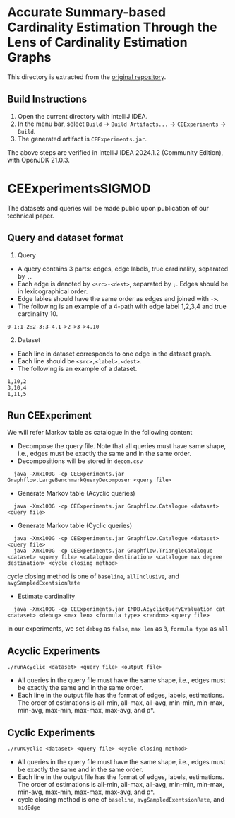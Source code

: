# Accurate Summary-based Cardinality Estimation Through the Lens of Cardinality Estimation Graphs
This directory is extracted from the [original repository](https://github.com/cetechreport/CEExperiments).
## Build Instructions
1. Open the current directory with IntelliJ IDEA.
2. In the menu bar, select `Build` -> `Build Artifacts...` -> `CEExperiments` -> `Build`.
3. The generated artifact is `CEExperiments.jar`.

The above steps are verified in IntelliJ IDEA 2024.1.2 (Community Edition), with OpenJDK 21.0.3.

# CEExperimentsSIGMOD

The datasets and queries will be made public upon publication of our technical paper.

## Query and dataset format

1. Query
  * A query contains 3 parts: edges, edge labels, true cardinality, separated by ```,```. 
  * Each edge is denoted by ```<src>-<dest>```, separated by ```;```. Edges should be in lexicographical order.
  * Edge lables should have the same order as edges and joined with ```->```.
  * The following is an example of a 4-path with edge label 1,2,3,4 and true cardinality 10.
  ```
  0-1;1-2;2-3;3-4,1->2->3->4,10
  ```

2. Dataset
  * Each line in dataset corresponds to one edge in the dataset graph.
  * Each line should be ```<src>,<label>,<dest>```.
  * The following is an example of a dataset.
  ```
  1,10,2
  3,10,4
  1,11,5
  ```
  
## Run CEExperiment
  We will refer Markov table as catalogue in the following content
* Decompose the query file. Note that all queries must have same shape, i.e., edges must be exactly the same and in the same order.
* Decompositions will be stored in ```decom.csv```
```
  java -Xmx100G -cp CEExperiments.jar Graphflow.LargeBenchmarkQueryDecomposer <query file>
```
* Generate Markov table (Acyclic queries)
```
  java -Xmx100G -cp CEExperiments.jar Graphflow.Catalogue <dataset> <query file>
```
* Generate Markov table (Cyclic queries)
```
  java -Xmx100G -cp CEExperiments.jar Graphflow.Catalogue <dataset> <query file>
  java -Xmx100G -cp CEExperiments.jar Graphflow.TriangleCatalogue <dataset> <query file> <catalogue destination> <catalogue max degree destination> <cycle closing method>
```
  cycle closing method is one of ```baseline```, ```allInclusive```, and ```avgSampledExentsionRate```
* Estimate cardinality
```
  java -Xmx100G -cp CEExperiments.jar IMDB.AcyclicQueryEvaluation cat <dataset> <debug> <max len> <formula type> <random> <query file>
```
  in our experiments, we set ```debug``` as ```false```, ```max len``` as ```3```, ```formula type``` as ```all```
  
  
## Acyclic Experiments
```
./runAcyclic <dataset> <query file> <output file>
```
* All queries in the query file must have the same shape, i.e., edges must be exactly the same and in the same order.
* Each line in the output file has the format of edges, labels, estimations. The order of estimations is all-min, all-max, all-avg, min-min, min-max, min-avg, max-min, max-max, max-avg, and p*.

## Cyclic Experiments
```
./runCyclic <dataset> <query file> <cycle closing method>
```
* All queries in the query file must have the same shape, i.e., edges must be exactly the same and in the same order.
* Each line in the output file has the format of edges, labels, estimations. The order of estimations is all-min, all-max, all-avg, min-min, min-max, min-avg, max-min, max-max, max-avg, and p*.
* cycle closing method is one of ```baseline```, ```avgSampledExentsionRate```, and ```midEdge```
